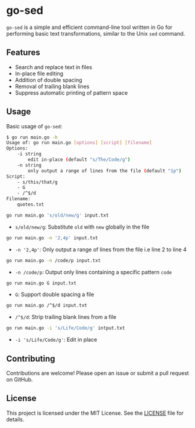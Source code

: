 # go-sed

`go-sed` is a simple and efficient command-line tool written in Go for performing basic text transformations, similar to the Unix `sed` command.

## Features

- Search and replace text in files
- In-place file editing
- Addition of double spacing
- Removal of trailing blank lines
- Suppress automatic printing of pattern space

## Usage

Basic usage of `go-sed`:

```sh
$ go run main.go -h
Usage of: go run main.go [options] [script] [filename]
Options:
    -i string
        edit in-place (default "s/The/Code/g")
    -n string
        only output a range of lines from the file (default "1p")
Script:
    - s/this/that/g
    - G
    - /^$/d
Filename:
    quotes.txt
```

```sh
go run main.go 's/old/new/g' input.txt
```

- `s/old/new/g`: Substitute `old` with `new` globally in the file

```sh
go run main.go -n '2,4p' input.txt
```

- `-n '2,4p'`: Only output a range of lines from the file i.e line 2 to line 4

```sh
go run main.go -n /code/p input.txt
```

- `-n /code/p`: Output only lines containing a specific pattern `code`

```sh
go run main.go G input.txt
```

- `G`: Support double spacing a file

```sh
go run main.go /^$/d input.txt
```

- `/^$/d`: Strip trailing blank lines from a file

```sh
go run main.go -i 's/Life/Code/g' intput.txt
```

- `-i 's/Life/Code/g'`: Edit in place

## Contributing

Contributions are welcome! Please open an issue or submit a pull request on GitHub.

## License

This project is licensed under the MIT License. See the [LICENSE](LICENSE) file for details.
